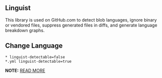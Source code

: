## Linguist

This library is used on GitHub.com to detect blob languages, ignore binary or vendored files, suppress generated files in diffs, and generate language breakdown graphs.

## Change Language

```
* linguist-detectable=false
*.yml linguist-detectable=true
```

**NOTE:** [READ MORE](https://github.com/github/linguist/blob/master/lib/linguist/languages.yml)
